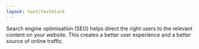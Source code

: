 ```yaml
---
layout: text/textblock
---
```

Search engine optimisation (SEO) helps direct the right users to the relevant content on your website. This creates a better user experience and a better source of online traffic.
